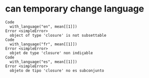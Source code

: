 # can temporary change language

    Code
      with_language("en", mean[[1]])
    Error <simpleError>
      object of type 'closure' is not subsettable
    Code
      with_language("fr", mean[[1]])
    Error <simpleError>
      objet de type 'closure' non indiçable
    Code
      with_language("es", mean[[1]])
    Error <simpleError>
      objeto de tipo 'closure' no es subconjunto

